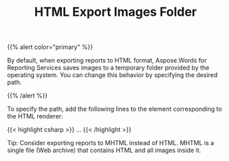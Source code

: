 ﻿---
title: HTML Export Images Folder
articleTitle: HTML Export Images Folder
linktitle: HTML Export Images Folder
description: "This page describes HTML Export Images Folder setting of the Aspose.Words for Reporting Services."
type: docs
weight: 100
url: /reportingservices/html-export-images-folder/
---

{{% alert color="primary" %}}

By default, when exporting reports to HTML format, Aspose.Words for Reporting Services saves images to a temporary folder provided by the operating system. You can change this behavior by specifying the desired path.

{{% /alert %}}

To specify the path, add the following lines to the *<Extension>* element corresponding to the HTML renderer:

{{< highlight csharp >}}
<Render>
...
<Extension Name="AWHTML" Type="Aspose.Words.ReportingServices.HtmlRenderer,Aspose.Words.ReportingServices">
<Configuration>
    <HtmlExportImagesFolder Path="C:\MyFolder" />
</Configuration>
</Extension>
</Render>
{{< /highlight >}}

Tip: Consider exporting reports to MHTML instead of HTML. MHTML is a single file (Web archive) that contains HTML and all images inside it.
